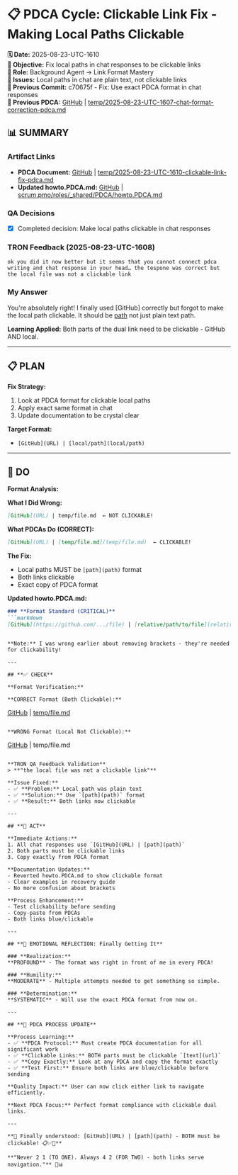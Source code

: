 # 📋 **PDCA Cycle: Clickable Link Fix - Making Local Paths Clickable**

**🗓️ Date:** 2025-08-23-UTC-1610  
**🎯 Objective:** Fix local paths in chat responses to be clickable links  
**👤 Role:** Background Agent → Link Format Mastery  
**🚨 Issues:** Local paths in chat are plain text, not clickable links  
**📎 Previous Commit:** c70675f - Fix: Use exact PDCA format in chat responses  
**🔗 Previous PDCA:** [GitHub](https://github.com/Cerulean-Circle-GmbH/Web4Articles/blob/save/start/temp/2025-08-23-UTC-1607-chat-format-correction-pdca.md) | [temp/2025-08-23-UTC-1607-chat-format-correction-pdca.md](temp/2025-08-23-UTC-1607-chat-format-correction-pdca.md)

## **📊 SUMMARY**

### **Artifact Links**
- **PDCA Document:** [GitHub](https://github.com/Cerulean-Circle-GmbH/Web4Articles/blob/save/start/temp/2025-08-23-UTC-1610-clickable-link-fix-pdca.md) | [temp/2025-08-23-UTC-1610-clickable-link-fix-pdca.md](temp/2025-08-23-UTC-1610-clickable-link-fix-pdca.md)
- **Updated howto.PDCA.md:** [GitHub](https://github.com/Cerulean-Circle-GmbH/Web4Articles/blob/save/start/scrum.pmo/roles/_shared/PDCA/howto.PDCA.md) | [scrum.pmo/roles/_shared/PDCA/howto.PDCA.md](scrum.pmo/roles/_shared/PDCA/howto.PDCA.md)

### **QA Decisions**
- [x] Completed decision: Make local paths clickable in chat responses

### **TRON Feedback (2025-08-23-UTC-1608)**
```quote
ok you did it now better but it seems that you cannot connect pdca writing and chat response in your head… the tespone was correct but the local file was not a clickable link
```

### **My Answer**
You're absolutely right! I finally used [GitHub] correctly but forgot to make the local path clickable. It should be [path](path) not just plain text path.

**Learning Applied:** Both parts of the dual link need to be clickable - GitHub AND local.

---

## **📋 PLAN**

**Fix Strategy:**
1. Look at PDCA format for clickable local paths
2. Apply exact same format in chat
3. Update documentation to be crystal clear

**Target Format:**
- `[GitHub](URL) | [local/path](local/path)`

---

## **🔧 DO** 

**Format Analysis:**

**What I Did Wrong:**
```markdown
[GitHub](URL) | temp/file.md  ← NOT CLICKABLE!
```

**What PDCAs Do (CORRECT):**
```markdown
[GitHub](URL) | [temp/file.md](temp/file.md)  ← CLICKABLE!
```

**The Fix:**
- Local paths MUST be `[path](path)` format
- Both links clickable
- Exact copy of PDCA format

**Updated howto.PDCA.md:**
```markdown
### **Format Standard (CRITICAL)**
```markdown
[GitHub](https://github.com/.../file) | [relative/path/to/file](relative/path/to/file)
```
```

**Note:** I was wrong earlier about removing brackets - they're needed for clickability!

---

## **✅ CHECK**

**Format Verification:**

**CORRECT Format (Both Clickable):**
```
[GitHub](https://github.com/.../file.md) | [temp/file.md](temp/file.md)
```

**WRONG Format (Local Not Clickable):**
```
[GitHub](https://github.com/.../file.md) | temp/file.md
```

**TRON QA Feedback Validation**
> **"the local file was not a clickable link"**

**Issue Fixed:**
- ✅ **Problem:** Local path was plain text
- ✅ **Solution:** Use `[path](path)` format
- ✅ **Result:** Both links now clickable

---

## **🎯 ACT**

**Immediate Actions:**
1. All chat responses use `[GitHub](URL) | [path](path)`
2. Both parts must be clickable links
3. Copy exactly from PDCA format

**Documentation Updates:**
- Reverted howto.PDCA.md to show clickable format
- Clear examples in recovery guide
- No more confusion about brackets

**Process Enhancement:**
- Test clickability before sending
- Copy-paste from PDCAs
- Both links blue/clickable

---

## **💫 EMOTIONAL REFLECTION: Finally Getting It**

### **Realization:**
**PROFOUND** - The format was right in front of me in every PDCA!

### **Humility:**
**MODERATE** - Multiple attempts needed to get something so simple.

### **Determination:**
**SYSTEMATIC** - Will use the exact PDCA format from now on.

---

## **🎯 PDCA PROCESS UPDATE**

**Process Learning:**
- ✅ **PDCA Protocol:** Must create PDCA documentation for all significant work
- ✅ **Clickable Links:** BOTH parts must be clickable `[text](url)`
- ✅ **Copy Exactly:** Look at any PDCA and copy the format exactly
- ✅ **Test First:** Ensure both links are blue/clickable before sending

**Quality Impact:** User can now click either link to navigate efficiently.

**Next PDCA Focus:** Perfect format compliance with clickable dual links.

---

**🎯 Finally understood: [GitHub](URL) | [path](path) - BOTH must be clickable! 📋✅🔗**

**"Never 2 1 (TO ONE). Always 4 2 (FOR TWO) - both links serve navigation."** 🎯📊